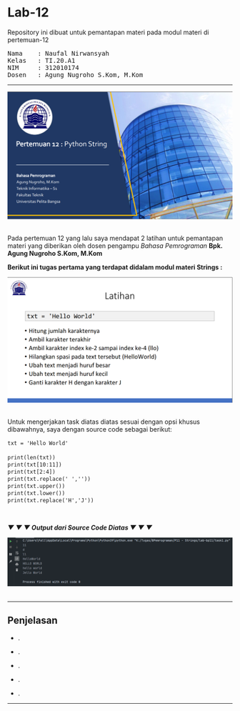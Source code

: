 # Lab-12
Repository ini dibuat untuk pemantapan materi pada modul materi di pertemuan-12 <br>
<pre>
Nama    : Naufal Nirwansyah 
Kelas   : TI.20.A1
NIM     : 312010174
Dosen   : Agung Nugroho S.Kom, M.Kom
</pre>
***
<div align="center">
<img src="images/covermodul.png" >
</div> <br>

Pada pertemuan 12 yang lalu saya mendapat 2 latihan untuk pemantapan materi yang diberikan oleh
dosen pengampu *Bahasa Pemrograman* **Bpk. Agung Nugroho S.Kom, M.Kom** <br>

**Berikut ini tugas pertama yang terdapat didalam modul materi **Strings** :** <br>

<div align="center">
<img src="images/task1.png" >
</div> <br>

Untuk mengerjakan task diatas diatas sesuai dengan opsi khusus dibawahnya, saya dengan source code sebagai berikut: <br>

```
txt = 'Hello World'

print(len(txt))
print(txt[10:11])
print(txt[2:4])
print(txt.replace(' ',''))
print(txt.upper())
print(txt.lower())
print(txt.replace('H','J'))
```
<br>

***▼ ▼ ▼ Output dari Source Code Diatas ▼ ▼ ▼***
<br>

<div align="center">
<img src="images/result1.png" >
</div> <br>

***
## Penjelasan

- .

- .

- . 

- .

- .

***